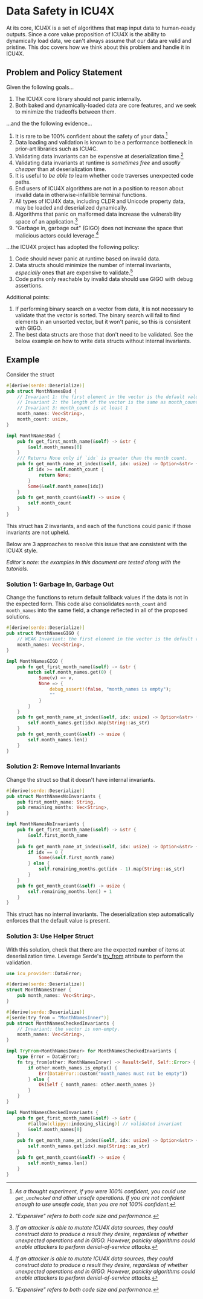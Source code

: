 Data Safety in ICU4X
====================

At its core, ICU4X is a set of algorithms that map input data to human-ready outputs. Since a core value proposition of ICU4X is the ability to dynamically load data, we can't always assume that our data are valid and pristine. This doc covers how we think about this problem and handle it in ICU4X.

## Problem and Policy Statement

Given the following goals…

1. The ICU4X core library should not panic internally.
1. Both baked and dynamically-loaded data are core features, and we seek to minimize the tradeoffs between them.

…and the the following evidence…

1. It is rare to be 100% confident about the safety of your data.[^1]
1. Data loading and validation is known to be a performance bottleneck in prior-art libraries such as ICU4C.
1. Validating data invariants can be expensive at deserialization time.[^2]
1. Validating data invariants at runtime is _sometimes free_ and _usually cheaper_ than at deserialization time.
1. It is useful to _be able to_ learn whether code traverses unexpected code paths.
1. End users of ICU4X algorithms are not in a position to reason about invalid data in otherwise-infallible terminal functions.
1. All types of ICU4X data, including CLDR and Unicode property data, may be loaded and deserialized dynamically.
1. Algorithms that panic on malformed data increase the vulnerability space of an application.[^3]
1. "Garbage in, garbage out" (GIGO) does not increase the space that malicious actors could leverage.[^3]

…the ICU4X project has adopted the following policy:

1. Code should never panic at runtime based on invalid data.
1. Data structs should minimize the number of internal invariants, _especially_ ones that are expensive to validate.[^2]
1. Code paths only reachable by invalid data should use GIGO with debug assertions.

[^1]: *As a thought experiment, if you were 100% confident, you could use `get_unchecked` and other unsafe operations. If you are not confident enough to use unsafe code, then you are not 100% confident.*

[^2]: *"Expensive" refers to both code size and performance.*

[^3]: *If an attacker is able to mutate ICU4X data sources, they could construct data to produce a result they desire, regardless of whether unexpected operations end in GIGO. However, panicky algorithms could enable attackers to perform denial-of-service attacks.*

Additional points:

1. If performing binary search on a vector from data, it is not necessary to validate that the vector is sorted. The binary search will fail to find elements in an unsorted vector, but it won't panic, so this is consistent with GIGO.
2. The best data structs are those that don't need to be validated. See the below example on how to write data structs without internal invariants.

## Example

Consider the struct

```rust
#[derive(serde::Deserialize)]
pub struct MonthNamesBad {
    // Invariant 1: the first element in the vector is the default value
    // Invariant 2: the length of the vector is the same as month_count
    // Invariant 3: month_count is at least 1
    month_names: Vec<String>,
    month_count: usize,
}

impl MonthNamesBad {
    pub fn get_first_month_name(&self) -> &str {
        &self.month_names[0]
    }
    /// Returns None only if `idx` is greater than the month count.
    pub fn get_month_name_at_index(&self, idx: usize) -> Option<&str> {
        if idx >= self.month_count {
            return None;
        }
        Some(&self.month_names[idx])
    }
    pub fn get_month_count(&self) -> usize {
        self.month_count
    }
}
```

This struct has 2 invariants, and each of the functions could panic if those invariants are not upheld.

Below are 3 approaches to resolve this issue that are consistent with the ICU4X style.

*Editor's note: the examples in this document are tested along with the tutorials.*

### Solution 1: Garbage In, Garbage Out

Change the functions to return default fallback values if the data is not in the expected form. This code also consolidates `month_count` and `month_names` into the same field, a change reflected in all of the proposed solutions.

```rust
#[derive(serde::Deserialize)]
pub struct MonthNamesGIGO {
    // WEAK Invariant: the first element in the vector is the default value
    month_names: Vec<String>,
}

impl MonthNamesGIGO {
    pub fn get_first_month_name(&self) -> &str {
        match self.month_names.get(0) {
            Some(v) => v,
            None => {
                debug_assert!(false, "month_names is empty");
                ""
            }
        }
    }
    pub fn get_month_name_at_index(&self, idx: usize) -> Option<&str> {
        self.month_names.get(idx).map(String::as_str)
    }
    pub fn get_month_count(&self) -> usize {
        self.month_names.len()
    }
}
```

### Solution 2: Remove Internal Invariants

Change the struct so that it doesn't have internal invariants.

```rust
#[derive(serde::Deserialize)]
pub struct MonthNamesNoInvariants {
    pub first_month_name: String,
    pub remaining_months: Vec<String>,
}

impl MonthNamesNoInvariants {
    pub fn get_first_month_name(&self) -> &str {
        &self.first_month_name
    }
    pub fn get_month_name_at_index(&self, idx: usize) -> Option<&str> {
        if idx == 0 {
            Some(&self.first_month_name)
        } else {
            self.remaining_months.get(idx - 1).map(String::as_str)
        }
    }
    pub fn get_month_count(&self) -> usize {
        self.remaining_months.len() + 1
    }
}
```

This struct has no internal invariants. The deserialization step automatically enforces that the default value is present.

### Solution 3: Use Helper Struct

With this solution, check that there are the expected number of items at deserialization time. Leverage Serde's [try_from](https://serde.rs/container-attrs.html#try_from) attribute to perform the validation.

```rust
use icu_provider::DataError;

#[derive(serde::Deserialize)]
struct MonthNamesInner {
    pub month_names: Vec<String>,
}

#[derive(serde::Deserialize)]
#[serde(try_from = "MonthNamesInner")]
pub struct MonthNamesCheckedInvariants {
    // Invariant: the vector is non-empty.
    month_names: Vec<String>,
}

impl TryFrom<MonthNamesInner> for MonthNamesCheckedInvariants {
    type Error = DataError;
    fn try_from(other: MonthNamesInner) -> Result<Self, Self::Error> {
        if other.month_names.is_empty() {
            Err(DataError::custom("month_names must not be empty"))
        } else {
            Ok(Self { month_names: other.month_names })
        }
    }
}

impl MonthNamesCheckedInvariants {
    pub fn get_first_month_name(&self) -> &str {
        #[allow(clippy::indexing_slicing)] // validated invariant
        &self.month_names[0]
    }
    pub fn get_month_name_at_index(&self, idx: usize) -> Option<&str> {
        self.month_names.get(idx).map(String::as_str)
    }
    pub fn get_month_count(&self) -> usize {
        self.month_names.len()
    }
}
```
